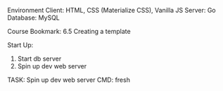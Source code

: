 Environment
Client: HTML, CSS (Materialize CSS), Vanilla JS
Server: Go
Database: MySQL

Course
Bookmark: 6.5 Creating a template

Start Up:
1. Start db server
2. Spin up dev web server 

TASK: Spin up dev web server
CMD: fresh